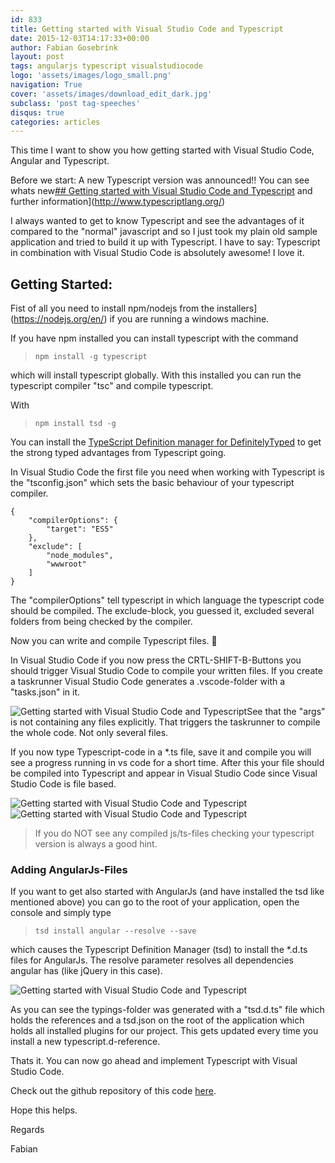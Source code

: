 ```yaml
---
id: 833
title: Getting started with Visual Studio Code and Typescript
date: 2015-12-03T14:17:33+00:00
author: Fabian Gosebrink
layout: post
tags: angularjs typescript visualstudiocode 
logo: 'assets/images/logo_small.png'
navigation: True
cover: 'assets/images/download_edit_dark.jpg'
subclass: 'post tag-speeches'
disqus: true
categories: articles
---
```


This time I want to show you how getting started with Visual Studio Code, Angular and Typescript.

Before we start: A new Typescript version was announced!! You can see whats new[## Getting started with Visual Studio Code and Typescript](https://github.com/Microsoft/TypeScript/wiki/roadmap) and further information](http://www.typescriptlang.org/) 

I always wanted to get to know Typescript and see the advantages of it compared to the "normal" javascript and so I just took my plain old sample application and tried to build it up with Typescript. I have to say: Typescript in combination with Visual Studio Code is absolutely awesome! I love it.

## Getting Started:

Fist of all you need to install npm/nodejs from the installers](https://nodejs.org/en/) if you are running a windows machine.

If you have npm installed you can install typescript with the command

> `npm install -g typescript`

which will install typescript globally. With this installed you can run the typescript compiler "tsc" and compile typescript.

With

> `npm install tsd -g`

You can install the [TypeScript Definition manager for DefinitelyTyped](http://definitelytyped.org/tsd/) to get the strong typed advantages from Typescript going.

In Visual Studio Code the first file you need when working with Typescript is the "tsconfig.json" which sets the basic behaviour of your typescript compiler.

```
{
	"compilerOptions": {
		"target": "ES5"
	},
	"exclude": [
        "node_modules",
        "wwwroot"
    ]
}
```

The "compilerOptions" tell typescript in which language the typescript code should be compiled. The exclude-block, you guessed it, excluded several folders from being checked by the compiler.

Now you can write and compile Typescript files. 🙂

In Visual Studio Code if you now press the CRTL-SHIFT-B-Buttons you should trigger Visual Studio Code to compile your written files. If you create a taskrunner Visual Studio Code generates a .vscode-folder with a "tasks.json" in it.

![Getting started with Visual Studio Code and Typescript]({{site.baseurl}}assets/articles/2015-12-03/fba19471-7e44-4025-8a81-8214275c2e6e.jpg)See that the "args" is not containing any files explicitly. That triggers the taskrunner to compile the whole code. Not only several files.

If you now type Typescript-code in a *.ts file, save it and compile you will see a progress running in vs code for a short time. After this your file should be compiled into Typescript and appear in Visual Studio Code since Visual Studio Code is file based.

![Getting started with Visual Studio Code and Typescript]({{site.baseurl}}assets/articles/2015-12-03/18205430-f3c5-4907-b54f-6519c12b6fc8.jpg) 
![Getting started with Visual Studio Code and Typescript]({{site.baseurl}}assets/articles/2015-12-03/a5de8e77-fe2b-41fb-b7dd-4205c0ca05ce.jpg)

> If you do NOT see any compiled js/ts-files checking your typescript version is always a good hint.

### Adding AngularJs-Files

If you want to get also started with AngularJs (and have installed the tsd like mentioned above) you can go to the root of your application, open the console and simply type

> `tsd install angular --resolve --save`

which causes the Typescript Definition Manager (tsd) to install the *.d.ts files for AngularJs. The resolve parameter resolves all dependencies angular has (like jQuery in this case).

![Getting started with Visual Studio Code and Typescript]({{site.baseurl}}assets/articles/2015-12-03/3a833894-0569-4de1-909c-2a68f315018b.jpg)

As you can see the typings-folder was generated with a "tsd.d.ts" file which holds the references and a tsd.json on the root of the application which holds all installed plugins for our project. This gets updated every time you install a new typescript.d-reference.

Thats it. You can now go ahead and implement Typescript with Visual Studio Code.

Check out the github repository of this code [here](https://github.com/FabianGosebrink/AspNetWebApiAngularWithTypescript).

Hope this helps.

Regards

Fabian
